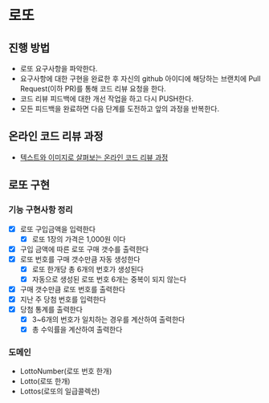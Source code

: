 # 로또
## 진행 방법
* 로또 요구사항을 파악한다.
* 요구사항에 대한 구현을 완료한 후 자신의 github 아이디에 해당하는 브랜치에 Pull Request(이하 PR)를 통해 코드 리뷰 요청을 한다.
* 코드 리뷰 피드백에 대한 개선 작업을 하고 다시 PUSH한다.
* 모든 피드백을 완료하면 다음 단계를 도전하고 앞의 과정을 반복한다.

## 온라인 코드 리뷰 과정
* [텍스트와 이미지로 살펴보는 온라인 코드 리뷰 과정](https://github.com/next-step/nextstep-docs/tree/master/codereview)

## 로또 구현
### 기능 구현사항 정리
- [X] 로또 구입금액을 입력한다
  - [X] 로또 1장의 가격은 1,000원 이다
- [X] 구입 금액에 따른 로또 구매 갯수를 출력한다
- [X] 로또 번호를 구매 갯수만큼 자동 생성한다
  - [X] 로또 한개당 총 6개의 번호가 생성된다
  - [X] 자동으로 생성된 로또 번호 6개는 중복이 되지 않는다
- [X] 구매 갯수만큼 로또 번호를 출력한다
- [X] 지난 주 당첨 번호를 입력한다
- [X] 당첨 통계를 출력한다
  - [X] 3~6개의 번호가 일치하는 경우를 계산하여 출력한다
  - [X] 총 수익률을 계산하여 출력한다

### 도메인
* LottoNumber(로또 번호 한개)
* Lotto(로또 한개)
* Lottos(로또의 일급콜렉션)

